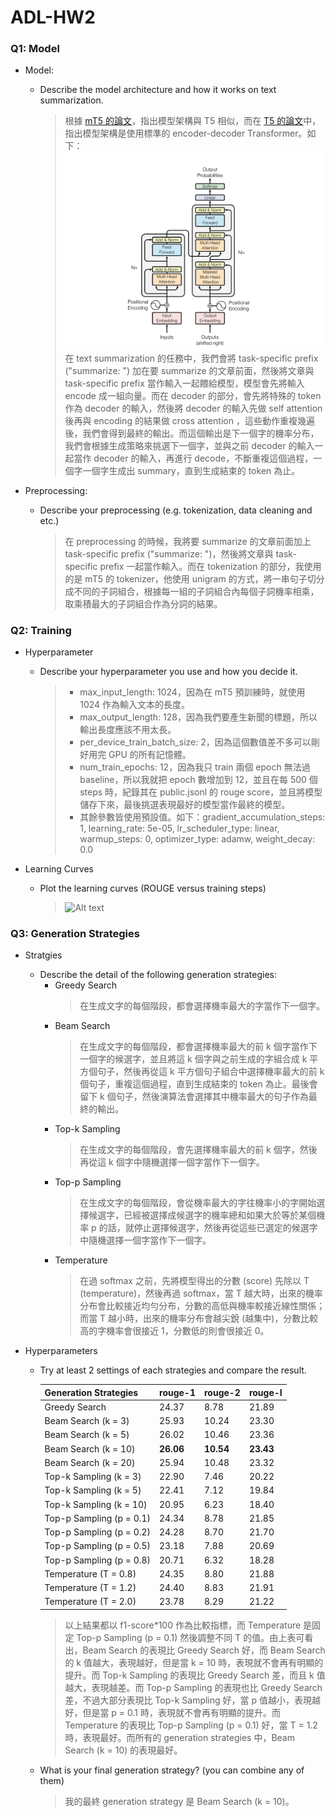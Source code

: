 # ADL-HW2

### Q1: Model

* Model:

    * Describe the model architecture and how it works on text summarization.

        >根據 [mT5 的論文](https://aclanthology.org/2021.naacl-main.41/)，指出模型架構與 T5 相似，而在 [T5 的論文](https://arxiv.org/abs/1910.10683)中，指出模型架構是使用標準的 encoder-decoder Transformer。如下：
        ![Alt text](image.png)
        在 text summarization 的任務中，我們會將 task-specific prefix ("summarize: ") 加在要 summarize 的文章前面，然後將文章與 task-specific prefix 當作輸入一起餵給模型，模型會先將輸入 encode 成一組向量。而在 decoder 的部分，會先將特殊的 token 作為 decoder 的輸入，然後將 decoder 的輸入先做 self attention 後再與 encoding 的結果做 cross attention ，這些動作重複幾遍後，我們會得到最終的輸出。而這個輸出是下一個字的機率分布，我們會根據生成策略來挑選下一個字，並與之前 decoder 的輸入一起當作 decoder 的輸入，再進行 decode，不斷重複這個過程，一個字一個字生成出 summary，直到生成結束的 token 為止。
    
* Preprocessing: 
    
    * Describe your preprocessing (e.g. tokenization, data cleaning and etc.)
    
        >在 preprocessing 的時候，我將要 summarize 的文章前面加上 task-specific prefix ("summarize: ")，然後將文章與 task-specific prefix 一起當作輸入。而在 tokenization 的部分，我使用的是 mT5 的 tokenizer，他使用 unigram 的方式，將一串句子切分成不同的子詞組合，根據每一組的子詞組合內每個子詞機率相乘，取乘積最大的子詞組合作為分詞的結果。

### Q2: Training
* Hyperparameter

    * Describe your hyperparameter you use and how you decide it.

        >* max_input_length: 1024，因為在 mT5 預訓練時，就使用 1024 作為輸入文本的長度。
        >* max_output_length: 128，因為我們要產生新聞的標題，所以輸出長度應該不用太長。
        >* per_device_train_batch_size: 2，因為這個數值差不多可以剛好用完 GPU 的所有記憶體。
        >* num_train_epochs: 12，因為我只 train 兩個 epoch 無法過 baseline，所以我就把 epoch 數增加到 12，並且在每 500 個 steps 時，紀錄其在 public.jsonl 的 rouge score，並且將模型儲存下來，最後挑選表現最好的模型當作最終的模型。
        >* 其餘參數皆使用預設值。如下：gradient_accumulation_steps: 1, learning_rate: 5e-05, lr_scheduler_type: linear, warmup_steps: 0, optimizer_type: adamw, weight_decay: 0.0


* Learning Curves
    * Plot the learning curves (ROUGE versus training steps)

        > ![Alt text](r12922a14/models_tokenizers_and_data/model/figures/rouge_score.png)

### Q3: Generation Strategies
* Stratgies

    * Describe the detail of the following generation strategies:
        * Greedy Search
            > 在生成文字的每個階段，都會選擇機率最大的字當作下一個字。
        * Beam Search
            > 在生成文字的每個階段，都會選擇機率最大的前 k 個字當作下一個字的候選字，並且將這 k 個字與之前生成的字組合成 k 平方個句子，然後再從這 k 平方個句子組合中選擇機率最大的前 k 個句子，重複這個過程，直到生成結束的 token 為止。最後會留下 k 個句子，然後演算法會選擇其中機率最大的句子作為最終的輸出。
        * Top-k Sampling
            > 在生成文字的每個階段，會先選擇機率最大的前 k 個字，然後再從這 k 個字中隨機選擇一個字當作下一個字。
        * Top-p Sampling
            > 在生成文字的每個階段，會從機率最大的字往機率小的字開始選擇候選字，已經被選擇成候選字的機率總和如果大於等於某個機率 p 的話，就停止選擇候選字，然後再從這些已選定的候選字中隨機選擇一個字當作下一個字。
        * Temperature
            > 在過 softmax 之前，先將模型得出的分數 (score) 先除以 T (temperature)，然後再過 softmax，當 T 越大時，出來的機率分布會比較接近均勻分布，分數的高低與機率較接近線性關係；而當 T 越小時，出來的機率分布會越尖銳 (越集中)，分數比較高的字機率會很接近 1，分數低的則會很接近 0。

* Hyperparameters
    * Try at least 2 settings of each strategies and compare the result.
        
        | Generation Strategies | rouge-1 | rouge-2 | rouge-l |
        | --------------------- | ------- | ------- | ------- |
        | Greedy Search         | 24.37   | 8.78    | 21.89   |
        | Beam Search (k = 3)   | 25.93   | 10.24   | 23.30   |
        | Beam Search (k = 5)   | 26.02   | 10.46   | 23.36   |
        | Beam Search (k = 10)  | <b> 26.06   | <b> 10.54   | <b> 23.43   |
        | Beam Search (k = 20)   | 25.94   | 10.48   | 23.32   |
        | Top-k Sampling (k = 3)| 22.90   | 7.46    | 20.22   |
        | Top-k Sampling (k = 5)| 22.41   | 7.12    | 19.84   |
        | Top-k Sampling (k = 10)| 20.95  | 6.23    | 18.40   |
        | Top-p Sampling (p = 0.1)| 24.34  | 8.78    | 21.85   |
        | Top-p Sampling (p = 0.2)| 24.28  | 8.70    | 21.70   |
        | Top-p Sampling (p = 0.5)| 23.18  | 7.88    | 20.69   |
        | Top-p Sampling (p = 0.8)| 20.71  | 6.32    | 18.28   |
        | Temperature (T = 0.8)  | 24.35   | 8.80    | 21.88   |
        | Temperature (T = 1.2)  | 24.40   | 8.83    | 21.91   |
        | Temperature (T = 2.0)  | 23.78   | 8.29    | 21.22   |

        > 以上結果都以 f1-score*100 作為比較指標，而 Temperature 是固定 Top-p Sampling (p = 0.1) 然後調整不同 T 的值。由上表可看出，Beam Search 的表現比 Greedy Search 好，而 Beam Search 的 k 值越大，表現越好，但是當 k = 10 時，表現就不會再有明顯的提升。而 Top-k Sampling 的表現比 Greedy Search 差，而且 k 值越大，表現越差。而 Top-p Sampling 的表現也比 Greedy Search 差，不過大部分表現比 Top-k Sampling 好，當 p 值越小，表現越好，但是當 p = 0.1 時，表現就不會再有明顯的提升。而 Temperature 的表現比 Top-p Sampling (p = 0.1) 好，當 T = 1.2 時，表現最好。而所有的 generation strategies 中，Beam Search (k = 10) 的表現最好。

        
    * What is your final generation strategy? (you can combine any of them)

        > 我的最終 generation strategy 是 Beam Search (k = 10)。